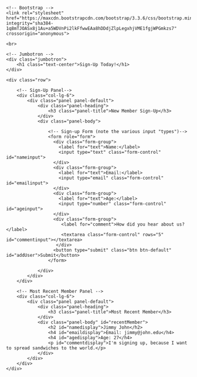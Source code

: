 <!DOCTYPE html>
<html lang="en">
<head>
	<meta charset="UTF-8">
	<title>Sign-Up Today!</title>

	<!-- Bootstrap -->
	<link rel="stylesheet" href="https://maxcdn.bootstrapcdn.com/bootstrap/3.3.6/css/bootstrap.min.css" integrity="sha384-1q8mTJOASx8j1Au+a5WDVnPi2lkFfwwEAa8hDDdjZlpLegxhjVME1fgjWPGmkzs7" crossorigin="anonymous">
</head>
<body>

<div class="container">
	
	<br>

	<!-- Jumbotron -->
	<div class="jumbotron">
		<h1 class="text-center">Sign-Up Today!</h1>
	</div>

	<div class="row">

		<!-- Sign-Up Panel-->
		<div class="col-lg-6">
			<div class="panel panel-default">
				<div class="panel-heading">
					<h3 class="panel-title">New Member Sign-Up</h3>
				</div>
				<div class="panel-body">
					
					<!-- Sign-up Form (note the various input "types")-->
					<form role="form">
					  <div class="form-group">
					    <label for="text">Name:</label>
					    <input type="text" class="form-control" id="nameinput">
					  </div>
					  <div class="form-group">
					    <label for="text">Email:</label>
					    <input type="email" class="form-control" id="emailinput">
					  </div>
					  <div class="form-group">
					    <label for="text">Age:</label>
					    <input type="number" class="form-control" id="ageinput">
					  </div>
					  <div class="form-group">
						 <label for="comment">How did you hear about us?</label>
						 <textarea class="form-control" rows="5" id="commentinput"></textarea>
					   </div>
					  <button type="submit" class="btn btn-default" id="addUser">Submit</button>
					</form>

				</div>
			</div>
		</div>

		<!-- Most Recent Member Panel -->
		<div class="col-lg-6">
			<div class="panel panel-default">
				<div class="panel-heading">
					<h3 class="panel-title">Most Recent Member</h3>
				</div>
				<div class="panel-body" id="recentMember">
					<h2 id="namedisplay">Jimmy John</h2>
					<h4 id="emaildisplay">Email: jimmy@john.edu</h4>
					<h4 id="agedisplay">Age: 27</h4>
					<p id="commentdisplay">I'm signing up, because I want to spread sandwiches to the world.</p>
				</div>
			</div>
		</div>
	</div>
</div>

<!-- Latest compiled and minified CSS & JS -->
<script src="https://code.jquery.com/jquery.js"></script>

<script>

// ========================================== START CODING BELOW!!

// Capture Button Click
$("#addUser").on("click", function() {

	// Capture User Inputs and store into variables
	var name = $("#nameinput").val().trim();
	var email = $("#emailinput").val().trim();
	var age = $("#ageinput").val().trim();
	var comment = $("#commentinput").val().trim();

	// Console log each of the user inputs to confirm you are receiving them
	console.log(name);
	console.log(email);
	console.log(age);
	console.log(comment);

	// Clear the content in the "recentMember" div
	$("#recentMember").empty();


	// Dump all of the new information into the relevant sections
	$("#recentMember").append("<h1>" + name);
	$("#recentMember").append("<h4>" + email);
	$("#recentMember").append("<h5>" + age);
	$("#recentMember").append("<p>" + comment);




	// Don't refresh the page!
	return false;
})

</script>
	
</body>
</html>